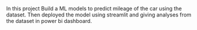 In this project Build a ML models to predict mileage of the car using the dataset. Then deployed the model using streamlit and 
giving analyses from the dataset in power bi dashboard.
